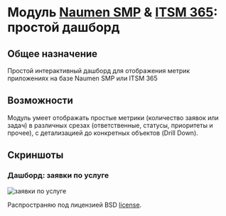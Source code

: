 # Модуль [Naumen SMP]() & [ITSM 365](): простой дашборд
## Общее назначение

Простой интерактивный дашборд для отображения метрик приложениях на базе Naumen SMP или ITSM 365

## Возможности

Модуль умеет отображать простые метрики (количество заявок или задач) в различных срезах (ответственные, статусы, приоритеты и прочее), с детализацией до конкретных объектов (Drill Down).

## Скриншоты

### Дашборд: заявки по услуге
![заявки по услуге](https://raw.githubusercontent.com/mdemyanov/nsmp_dashboards/screenshots/DASHBOARD_service_calls_by_SLM_Service.png)



Распространяю под лицензией BSD
[license](https://github.com/dart-lang/stagehand/blob/master/LICENSE).
